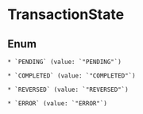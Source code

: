 
# TransactionState

## Enum


    * `PENDING` (value: `"PENDING"`)

    * `COMPLETED` (value: `"COMPLETED"`)

    * `REVERSED` (value: `"REVERSED"`)

    * `ERROR` (value: `"ERROR"`)



